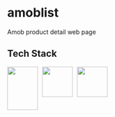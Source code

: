 # amoblist
Amob product detail web page 

## Tech Stack
<div>
<img src="https://images.velog.io/images/hanei100/post/09ec5209-8975-4b03-b1b6-9524c0831077/CSS3_and_HTML5_logos_and_wordmarks.svg" style="float: left; margin-right: 10px; " height="100" width="70" />
<img src="https://cdn.icon-icons.com/icons2/2415/PNG/512/jquery_plain_wordmark_logo_icon_146445.png" style="float: left; margin-right: 10px; " height="70"/>
<img src="https://cms-assets.tutsplus.com/uploads/users/30/posts/31355/preview_image/pre.png" style="float: left; margin-right: 10px; " height="70"/>
</div>
